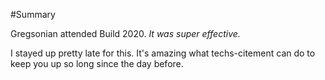 #Summary

Gregsonian attended Build 2020. _It was super effective._

I stayed up pretty late for this. It's amazing what techs-citement can do to keep you up so long since the day before.
